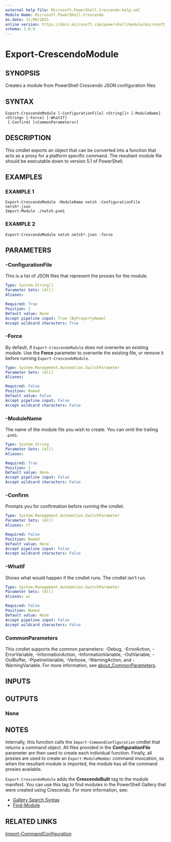 ```yaml
---
external help file: Microsoft.PowerShell.Crescendo-help.xml
Module Name: Microsoft.PowerShell.Crescendo
ms.date: 11/09/2021
online version: https://docs.microsoft.com/powershell/module/microsoft.powershell.crescendo/export-crescendomodule?view=ps-modules&wt.mc_id=ps-gethelp
schema: 2.0.0
---
```


# Export-CrescendoModule

## SYNOPSIS
Creates a module from PowerShell Crescendo JSON configuration files

## SYNTAX

```
Export-CrescendoModule [-ConfigurationFile] <String[]> [-ModuleName] <String> [-Force] [-WhatIf]
 [-Confirm] [<CommonParameters>]
```

## DESCRIPTION

This cmdlet exports an object that can be converted into a function that acts as a proxy for a
platform specific command. The resultant module file should be executable down to version 5.1 of
PowerShell.

## EXAMPLES

### EXAMPLE 1

```
Export-CrescendoModule -ModuleName netsh -ConfigurationFile netsh*.json
Import-Module ./netsh.psm1
```

### EXAMPLE 2

```
Export-CrescendoModule netsh netsh*.json -force
```

## PARAMETERS

### -ConfigurationFile

This is a list of JSON files that represent the proxies for the module.

```yaml
Type: System.String[]
Parameter Sets: (All)
Aliases:

Required: True
Position: 2
Default value: None
Accept pipeline input: True (ByPropertyName)
Accept wildcard characters: True
```

### -Force

By default, if `Export-CrescendoModule` does not overwrite an existing module. Use the **Force**
parameter to overwrite the existing file, or remove it before running `Export-CrescendoModule`.

```yaml
Type: System.Management.Automation.SwitchParameter
Parameter Sets: (All)
Aliases:

Required: False
Position: Named
Default value: False
Accept pipeline input: False
Accept wildcard characters: False
```

### -ModuleName

The name of the module file you wish to create. You can omit the trailing `.psm1`.

```yaml
Type: System.String
Parameter Sets: (All)
Aliases:

Required: True
Position: 1
Default value: None
Accept pipeline input: False
Accept wildcard characters: False
```

### -Confirm

Prompts you for confirmation before running the cmdlet.

```yaml
Type: System.Management.Automation.SwitchParameter
Parameter Sets: (All)
Aliases: cf

Required: False
Position: Named
Default value: None
Accept pipeline input: False
Accept wildcard characters: False
```

### -WhatIf

Shows what would happen if the cmdlet runs. The cmdlet isn't run.

```yaml
Type: System.Management.Automation.SwitchParameter
Parameter Sets: (All)
Aliases: wi

Required: False
Position: Named
Default value: None
Accept pipeline input: False
Accept wildcard characters: False
```

### CommonParameters

This cmdlet supports the common parameters: -Debug, -ErrorAction, -ErrorVariable,
-InformationAction, -InformationVariable, -OutVariable, -OutBuffer, -PipelineVariable, -Verbose,
-WarningAction, and -WarningVariable. For more information, see
[about_CommonParameters](http://go.microsoft.com/fwlink/?LinkID=113216).

## INPUTS

## OUTPUTS

### None

## NOTES

Internally, this function calls the `Import-CommandConfiguration` cmdlet that returns a command
object. All files provided in the **ConfigurationFile** parameter are then used to create each
individual function. Finally, all proxies are used to create an `Export-ModuleMember` command
invocation, so when the resultant module is imported, the module has all the command proxies
available.

`Export-CrescendoModule` adds the **CrescendoBuilt** tag to the module manifest. You can use this
tag to find modules in the PowerShell Gallery that were created using Crescendo. For more
information, see:

- [Gallery Search Syntax](/powershell/scripting/gallery/how-to/finding-packages/search-syntax)
- [Find-Module](/powershell/module/powershellget/find-module)

## RELATED LINKS

[Import-CommandConfiguration](Import-CommandConfiguration.md)
